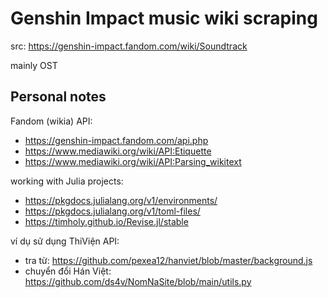 # Genshin Impact music wiki scraping

src: https://genshin-impact.fandom.com/wiki/Soundtrack

mainly OST

## Personal notes

Fandom (wikia) API:
 - https://genshin-impact.fandom.com/api.php
 - https://www.mediawiki.org/wiki/API:Etiquette
 - https://www.mediawiki.org/wiki/API:Parsing_wikitext

working with Julia projects:
 - https://pkgdocs.julialang.org/v1/environments/
 - https://pkgdocs.julialang.org/v1/toml-files/
 - https://timholy.github.io/Revise.jl/stable

ví dụ sử dụng ThiViện API:
 - tra từ: https://github.com/pexea12/hanviet/blob/master/background.js
 - chuyển đổi Hán Việt: https://github.com/ds4v/NomNaSite/blob/main/utils.py
